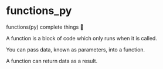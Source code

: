 # functions_py
functions(py) complete things 💓

A function is a block of code which only runs when it is called.

You can pass data, known as parameters, into a function.

A function can return data as a result.
